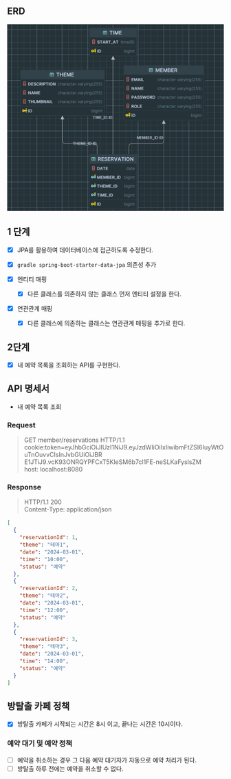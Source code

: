 ## ERD
![img.png](img.png)
## 1 단계
- [x] JPA를 활용하여 데이터베이스에 접근하도록 수정한다.

- [x] `gradle spring-boot-starter-data-jpa`  의존성 추가
- [x] 엔티티 매핑
    - [x] 다른 클래스를 의존하지 않는 클래스 먼저 엔티티 설정을 한다.

- [x] 연관관계 매핑
    - [x] 다른 클래스에 의존하는 클래스는 연관관계 매핑을 추가로 한다.

## 2단계

- [x] 내 예약 목록을 조회하는 API를 구현한다.

## API 명세서

- 내 예약 목록 조회

### Request

> GET member/reservations HTTP/1.1 <br>
> cookie:token=eyJhbGciOiJIUzI1NiJ9.eyJzdWIiOiIxIiwibmFtZSI6IuyWtOuTnOuvvCIsInJvbGUiOiJBR
> E1JTiJ9.vcK93ONRQYPFCxT5KleSM6b7cl1FE-neSLKaFyslsZM <br>
> host: localhost:8080

### Response

> HTTP/1.1 200 <br>
> Content-Type: application/json

```json
[
  {
    "reservationId": 1,
    "theme": "테마1",
    "date": "2024-03-01",
    "time": "10:00",
    "status": "예약"
  },
  {
    "reservationId": 2,
    "theme": "테마2",
    "date": "2024-03-01",
    "time": "12:00",
    "status": "예약"
  },
  {
    "reservationId": 3,
    "theme": "테마3",
    "date": "2024-03-01",
    "time": "14:00",
    "status": "예약"
  }
]
```

## 방탈출 카페 정책

- [x] 방탈출 카페가 시작되는 시간은 8시 이고, 끝나는 시간은 10시이다.

### 예약 대기 및 예약 정책

- [ ] 예약을 취소하는 경우 그 다음 예약 대기자가 자동으로 예약 처리가 된다.
- [ ] 방탈출 하루 전에는 예약을 취소할 수 없다.
